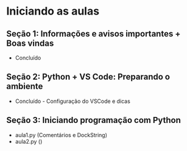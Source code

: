 # Iniciando as aulas

## Seção 1: Informações e avisos importantes + Boas vindas

- Concluído

## Seção 2: Python + VS Code: Preparando o ambiente

- Concluído - Configuração do VSCode e dicas

## Seção 3: Iniciando programação com Python    

- aula1.py (Comentários e DockString)
- aula2.py ()